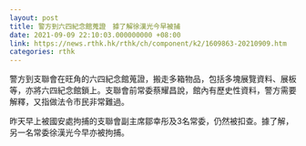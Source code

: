 ```yaml
---
layout: post
title: 警方到六四紀念館蒐證　據了解徐漢光今早被捕
date: 2021-09-09 22:10:03.000000000 +08:00
link: https://news.rthk.hk/rthk/ch/component/k2/1609863-20210909.htm
categories: rthk
---
```


警方到支聯會在旺角的六四紀念館蒐證，搬走多箱物品，包括多塊展覽資料、展板等，亦將六四紀念館鎖上。支聯會前常委蔡耀昌說，館內有歷史性資料，警方需要解釋，又指做法令市民非常難過。

昨天早上被國安處拘捕的支聯會副主席鄒幸彤及3名常委，仍然被扣查。據了解，另一名常委徐漢光今早亦被拘捕。
